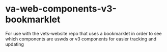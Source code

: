 # va-web-components-v3-bookmarklet
For use with the vets-website repo that uses a bookmarklet in order to see which components are uswds or v3 components for easier tracking and updating
